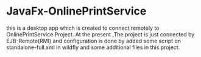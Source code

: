 # JavaFx-OnlinePrintService

this is a desktop app which is created to connect remotely to OnlinePrintService Project.
At the present ,The project is just connected by EJB-Remote(RMI) and configuration is done by added some script on
standalone-full.xml in wildfly and some additional files in this project.
